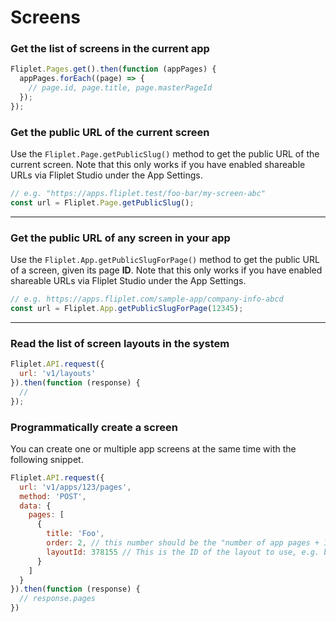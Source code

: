 # Screens

### Get the list of screens in the current app

```js
Fliplet.Pages.get().then(function (appPages) {
  appPages.forEach((page) => {
    // page.id, page.title, page.masterPageId
  });
});
```

### Get the public URL of the current screen

Use the `Fliplet.Page.getPublicSlug()` method to get the public URL of the current screen. Note that this only works if you have enabled shareable URLs via Fliplet Studio under the App Settings.

```js
// e.g. "https://apps.fliplet.test/foo-bar/my-screen-abc"
const url = Fliplet.Page.getPublicSlug();
```

---

### Get the public URL of any screen in your app

Use the `Fliplet.App.getPublicSlugForPage()` method to get the public URL of a screen, given its page **ID**. Note that this only works if you have enabled shareable URLs via Fliplet Studio under the App Settings.

```js
// e.g. https://apps.fliplet.com/sample-app/company-info-abcd
const url = Fliplet.App.getPublicSlugForPage(12345);
```

---

### Read the list of screen layouts in the system

```js
Fliplet.API.request({
  url: 'v1/layouts'
}).then(function (response) {
  //
});
```

### Programmatically create a screen

You can create one or multiple app screens at the same time with the following snippet.

```js
Fliplet.API.request({
  url: 'v1/apps/123/pages',
  method: 'POST',
  data: {
    pages: [
      {
        title: 'Foo',
        order: 2, // this number should be the "number of app pages + 1" if you want this at the end of the list
        layoutId: 378155 // This is the ID of the layout to use, e.g. blank screen
      }
    ]
  }
}).then(function (response) {
  // response.pages
})
```